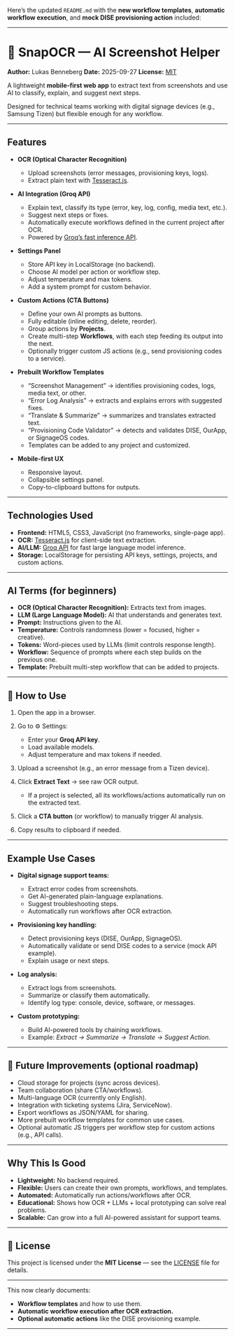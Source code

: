 Here’s the updated `README.md` with the **new workflow templates**, **automatic workflow execution**, and **mock DISE provisioning action** included:

---

# 📸 SnapOCR — AI Screenshot Helper

**Author:** Lukas Benneberg
**Date:** 2025-09-27
**License:** [MIT](LICENSE)

A lightweight **mobile-first web app** to extract text from screenshots and use AI to classify, explain, and suggest next steps.

Designed for technical teams working with digital signage devices (e.g., Samsung Tizen) but flexible enough for any workflow.

---

## Features

* **OCR (Optical Character Recognition)**

  * Upload screenshots (error messages, provisioning keys, logs).
  * Extract plain text with [Tesseract.js](https://github.com/naptha/tesseract.js).

* **AI Integration (Groq API)**

  * Explain text, classify its type (error, key, log, config, media text, etc.).
  * Suggest next steps or fixes.
  * Automatically execute workflows defined in the current project after OCR.
  * Powered by [Groq’s fast inference API](https://groq.com/).

* **Settings Panel**

  * Store API key in LocalStorage (no backend).
  * Choose AI model per action or workflow step.
  * Adjust temperature and max tokens.
  * Add a system prompt for custom behavior.

* **Custom Actions (CTA Buttons)**

  * Define your own AI prompts as buttons.
  * Fully editable (inline editing, delete, reorder).
  * Group actions by **Projects**.
  * Create multi-step **Workflows**, with each step feeding its output into the next.
  * Optionally trigger custom JS actions (e.g., send provisioning codes to a service).

* **Prebuilt Workflow Templates**

  * “Screenshot Management” → identifies provisioning codes, logs, media text, or other.
  * “Error Log Analysis” → extracts and explains errors with suggested fixes.
  * “Translate & Summarize” → summarizes and translates extracted text.
  * “Provisioning Code Validator” → detects and validates DISE, OurApp, or SignageOS codes.
  * Templates can be added to any project and customized.

* **Mobile-first UX**

  * Responsive layout.
  * Collapsible settings panel.
  * Copy-to-clipboard buttons for outputs.

---

## Technologies Used

* **Frontend:** HTML5, CSS3, JavaScript (no frameworks, single-page app).
* **OCR:** [Tesseract.js](https://github.com/naptha/tesseract.js) for client-side text extraction.
* **AI/LLM:** [Groq API](https://console.groq.com/) for fast large language model inference.
* **Storage:** LocalStorage for persisting API keys, settings, projects, and custom actions.

---

## AI Terms (for beginners)

* **OCR (Optical Character Recognition):** Extracts text from images.
* **LLM (Large Language Model):** AI that understands and generates text.
* **Prompt:** Instructions given to the AI.
* **Temperature:** Controls randomness (lower = focused, higher = creative).
* **Tokens:** Word-pieces used by LLMs (limit controls response length).
* **Workflow:** Sequence of prompts where each step builds on the previous one.
* **Template:** Prebuilt multi-step workflow that can be added to projects.

---

## 📖 How to Use

1. Open the app in a browser.
2. Go to ⚙️ Settings:

   * Enter your **Groq API key**.
   * Load available models.
   * Adjust temperature and max tokens if needed.
3. Upload a screenshot (e.g., an error message from a Tizen device).
4. Click **Extract Text** → see raw OCR output.

   * If a project is selected, all its workflows/actions automatically run on the extracted text.
5. Click a **CTA button** (or workflow) to manually trigger AI analysis.
6. Copy results to clipboard if needed.

---

## Example Use Cases

* **Digital signage support teams:**

  * Extract error codes from screenshots.
  * Get AI-generated plain-language explanations.
  * Suggest troubleshooting steps.
  * Automatically run workflows after OCR extraction.

* **Provisioning key handling:**

  * Detect provisioning keys (DISE, OurApp, SignageOS).
  * Automatically validate or send DISE codes to a service (mock API example).
  * Explain usage or next steps.

* **Log analysis:**

  * Extract logs from screenshots.
  * Summarize or classify them automatically.
  * Identify log type: console, device, software, or messages.

* **Custom prototyping:**

  * Build AI-powered tools by chaining workflows.
  * Example: *Extract → Summarize → Translate → Suggest Action*.

---

## 🔮 Future Improvements (optional roadmap)

* Cloud storage for projects (sync across devices).
* Team collaboration (share CTA/workflows).
* Multi-language OCR (currently only English).
* Integration with ticketing systems (Jira, ServiceNow).
* Export workflows as JSON/YAML for sharing.
* More prebuilt workflow templates for common use cases.
* Optional automatic JS triggers per workflow step for custom actions (e.g., API calls).

---

## Why This Is Good

* **Lightweight:** No backend required.
* **Flexible:** Users can create their own prompts, workflows, and templates.
* **Automated:** Automatically run actions/workflows after OCR.
* **Educational:** Shows how OCR + LLMs + local prototyping can solve real problems.
* **Scalable:** Can grow into a full AI-powered assistant for support teams.

---

## 📄 License

This project is licensed under the **MIT License** — see the [LICENSE](LICENSE) file for details.

---

This now clearly documents:

* **Workflow templates** and how to use them.
* **Automatic workflow execution after OCR extraction.**
* **Optional automatic actions** like the DISE provisioning example.

---
